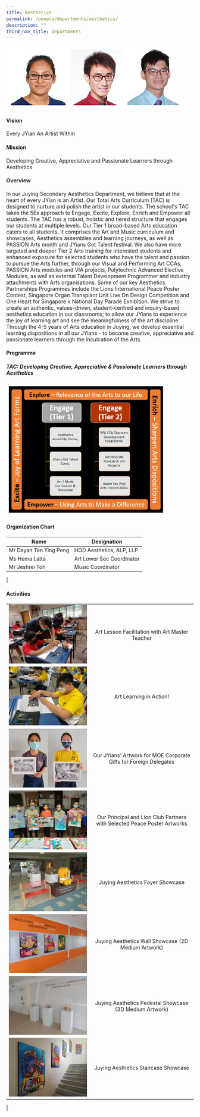 ```yaml
---
title: Aesthetics
permalink: /people/departments/aesthetics/
description: ""
third_nav_title: Departments
---
```

![](/images/aesthetics23.jpg)

#### **Vision**
Every JYian An Artist Within

#### **Mission**
Developing Creative, Appreciative and Passionate Learners through Aesthetics

#### **Overview**
In our Juying Secondary Aesthetics Department, we believe that at the heart of every JYian is an Artist. Our Total Arts Curriculum (TAC) is designed to nurture and polish the artist in our students. The school's TAC takes the 5Es approach to Engage, Excite, Explore, Enrich and Empower all students. The TAC has a robust, holistic and tiered structure that engages our students at multiple levels. Our Tier 1 broad-based Arts education caters to all students. It comprises the Art and Music curriculum and showcases, Aesthetics assemblies and learning journeys, as well as PASSION Arts month and JYians Got Talent festival. We also have more targeted and deeper Tier 2 Arts training for interested students and enhanced exposure for selected students who have the talent and passion to pursue the Arts further, through our Visual and Performing Art CCAs, PASSION Arts modules and VIA projects, Polytechnic Advanced Elective Modules, as well as external Talent Development Programmer and industry attachments with Arts organisations. Some of our key Aesthetics Partnerships Programmes include the Lions International Peace Poster Contest, Singapore Organ Transplant Unit Live On Design Competition and One Heart for Singapore x National Day Parade Exhibition. We strive to create an authentic, values-driven, student-centred and inquiry-based aesthetics education in our classrooms; to allow our JYians to experience the joy of learning art and see the meaningfulness of the art discipline. Through the 4-5 years of Arts education in Juying, we develop essential learning dispositions in all our JYians - to become creative, appreciative and passionate learners through the inculcation of the Arts.

#### **Programme**
##### **TAC: Developing Creative, Appreciative &amp; Passionate Learners through Aesthetics**
<img src="/images/aesthetics%20framework.png" style="width:85%">

#### **Organization Chart**

| Name | Designation |
|---|---|
| Mr Dayan Tan Ying Peng | HOD Aesthetics, ALP, LLP |
| Ms Hema Latta | Art Lower Sec Coordinator |
| Mr Jeshrei Toh | Music Coordinator |
|

#### **Activities**

| | |
|:---:|:---:|
| ![](/images/aesthetics1.jpg) | Art Lesson Facilitation with Art Master Teacher |
| ![](/images/aesthetics2.jpg) | Art Learning in Action! |
| ![](/images/aesthetics3.jpg) | Our JYians' Artwork for MOE Corporate Gifts for Foreign Delegates  |
| ![](/images/aesthetics4.jpg) | Our Principal and Lion Club Partners with Selected Peace Poster Artworks  |
| ![](/images/aesthetics5.jpg) | Juying Aesthetics Foyer Showcase  |
| ![](/images/aesthetics6.jpg) | Juying Aesthetics Wall Showcase (2D Medium Artwork)  |
| ![](/images/aesthetics7.jpg) | Juying Aesthetics Pedestal Showcase (3D Medium Artwork)  |
| ![](/images/aesthetics8.jpg) | Juying Aesthetics Staircase Showcase  |
|